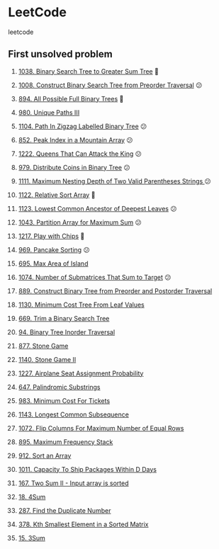# LeetCode

leetcode

## First unsolved problem

1. [1038. Binary Search Tree to Greater Sum Tree](https://leetcode.com/problems/binary-search-tree-to-greater-sum-tree/) 🙂

2. [1008. Construct Binary Search Tree from Preorder Traversal](https://leetcode.com/problems/construct-binary-search-tree-from-preorder-traversal/) 😕

3. [894. All Possible Full Binary Trees](https://leetcode.com/problems/all-possible-full-binary-trees/) 🙂

4. [980. Unique Paths III](https://leetcode.com/problems/unique-paths-iii/)

5. [1104. Path In Zigzag Labelled Binary Tree](https://leetcode.com/problems/path-in-zigzag-labelled-binary-tree/) 😕

6. [852. Peak Index in a Mountain Array](https://leetcode.com/problems/peak-index-in-a-mountain-array/) 😕

7. [1222. Queens That Can Attack the King](https://leetcode.com/problems/queens-that-can-attack-the-king/) 😕

8. [979. Distribute Coins in Binary Tree](https://leetcode.com/problems/distribute-coins-in-binary-tree/) 😕

9. [1111. Maximum Nesting Depth of Two Valid Parentheses Strings
   ](https://leetcode.com/problems/maximum-nesting-depth-of-two-valid-parentheses-strings/) 😕

10. [1122. Relative Sort Array](https://leetcode.com/problems/relative-sort-array/) 🙂

11. [1123. Lowest Common Ancestor of Deepest Leaves](https://leetcode.com/problems/lowest-common-ancestor-of-deepest-leaves/) 😕

12. [1043. Partition Array for Maximum Sum](https://leetcode.com/problems/partition-array-for-maximum-sum/) 😕

13. [1217. Play with Chips](https://leetcode.com/problems/play-with-chips/) 🙂

14. [969. Pancake Sorting](https://leetcode.com/problems/pancake-sorting/) 😕

15. [695. Max Area of Island](https://leetcode.com/problems/max-area-of-island/)

16. [1074. Number of Submatrices That Sum to Target](https://leetcode.com/problems/number-of-submatrices-that-sum-to-target/) 😕

17. [889. Construct Binary Tree from Preorder and Postorder Traversal](https://leetcode.com/problems/construct-binary-tree-from-preorder-and-postorder-traversal/)

18. [1130. Minimum Cost Tree From Leaf Values](https://leetcode.com/problems/minimum-cost-tree-from-leaf-values/)

19. [669. Trim a Binary Search Tree](https://leetcode.com/problems/trim-a-binary-search-tree/)

20. [94. Binary Tree Inorder Traversal](https://leetcode.com/problems/binary-tree-inorder-traversal/)

21. [877. Stone Game](https://leetcode.com/problems/stone-game/)

22. [1140. Stone Game II](https://leetcode.com/problems/stone-game-ii/)

23. [1227. Airplane Seat Assignment Probability](https://leetcode.com/problems/airplane-seat-assignment-probability/)

24. [647. Palindromic Substrings](https://leetcode.com/problems/palindromic-substrings/)

25. [983. Minimum Cost For Tickets](https://leetcode.com/problems/minimum-cost-for-tickets/)

26. [1143. Longest Common Subsequence](https://leetcode.com/problems/longest-common-subsequence/)

27. [1072. Flip Columns For Maximum Number of Equal Rows](https://leetcode.com/problems/flip-columns-for-maximum-number-of-equal-rows/)

28. [895. Maximum Frequency Stack](https://leetcode.com/problems/maximum-frequency-stack/)

29. [912. Sort an Array](https://leetcode.com/problems/sort-an-array/)

30. [1011. Capacity To Ship Packages Within D Days](https://leetcode.com/problems/capacity-to-ship-packages-within-d-days/)

31. [167. Two Sum II - Input array is sorted](https://leetcode.com/problems/two-sum-ii-input-array-is-sorted/)

32. [18. 4Sum](https://leetcode.com/problems/4sum/)

33. [287. Find the Duplicate Number](https://leetcode.com/problems/find-the-duplicate-number/)

34. [378. Kth Smallest Element in a Sorted Matrix](https://leetcode.com/problems/kth-smallest-element-in-a-sorted-matrix/)

35. [15. 3Sum](https://leetcode.com/problems/3sum/)
